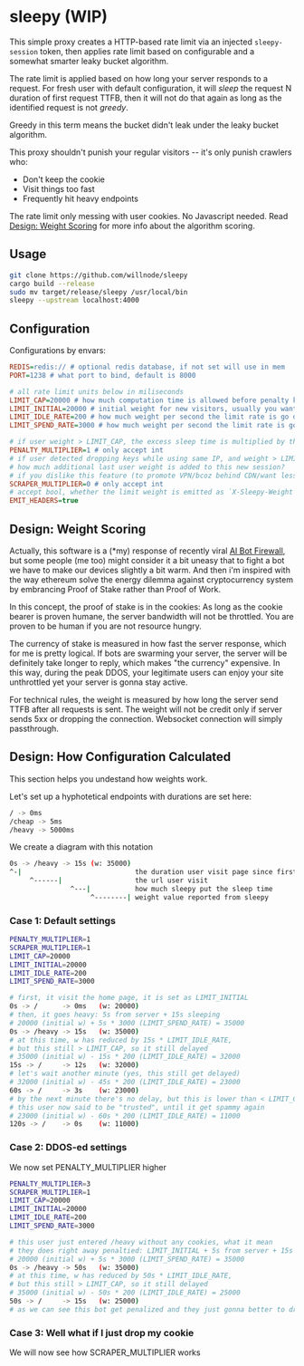 # sleepy (WIP)

This simple proxy creates a HTTP-based rate limit via an injected `sleepy-session` token, then applies rate limit based on configurable and a somewhat smarter leaky bucket algorithm.

The rate limit is applied based on how long your server responds to a request. For fresh user with default configuration, it will *sleep* the request N duration of first request TTFB, then it will not do that again as long as the identified request is not *greedy*.

Greedy in this term means the bucket didn't leak under the leaky bucket algorithm.

This proxy shouldn't punish your regular visitors -- it's only punish crawlers who:

- Don't keep the cookie
- Visit things too fast
- Frequently hit heavy endpoints

The rate limit only messing with user cookies. No Javascript needed. Read [Design: Weight Scoring](#design-weight-scoring) for more info about the algorithm scoring.

## Usage

```sh
git clone https://github.com/willnode/sleepy
cargo build --release
sudo mv target/release/sleepy /usr/local/bin
sleepy --upstream localhost:4000
```

## Configuration

Configurations by envars:

```ini
REDIS=redis:// # optional redis database, if not set will use in mem
PORT=1238 # what port to bind, default is 8000

# all rate limit units below in miliseconds
LIMIT_CAP=20000 # how much computation time is allowed before penalty kicks in
LIMIT_INITIAL=20000 # initial weight for new visitors, usually you want this the same as limit cap
LIMIT_IDLE_RATE=200 # how much weight per second the limit rate is go down by no traffic
LIMIT_SPEND_RATE=3000 # how much weight per second the limit rate is go up by server time

# if user weight > LIMIT_CAP, the excess sleep time is multiplied by this 
PENALTY_MULTIPLIER=1 # only accept int
# if user detected dropping keys while using same IP, and weight > LIMIT_CAP,
# how much additional last user weight is added to this new session?
# if you dislike this feature (to promote VPN/bcoz behind CDN/want less memory), set this to 0
SCRAPER_MULTIPLIER=0 # only accept int
# accept bool, whether the limit weight is emitted as `X-Sleepy-Weight`
EMIT_HEADERS=true


```

## Design: Weight Scoring

Actually, this software is a (\*my) response of recently viral [AI Bot Firewall](https://github.com/TecharoHQ/anubis), but some people (me too) might consider it a bit uneasy that to fight a bot we have to make our devices slightly a bit warm. And then i'm inspired with the way ethereum solve the energy dilemma against cryptocurrency system by embrancing Proof of Stake rather than Proof of Work.

In this concept, the proof of stake is in the cookies: As long as the cookie bearer is proven humane, the server bandwidth will not be throttled. You are proven to be human if you are not resource hungry.

The currency of stake is measured in how fast the server response, which for me is pretty logical. If bots are swarming your server, the server will be definitely take longer to reply, which makes "the currency" expensive. In this way, during the peak DDOS, your legitimate users can enjoy your site unthrottled yet your server is gonna stay active.

For technical rules, the weight is measured by how long the server send TTFB after all requests is sent. The weight will not be credit only if server sends 5xx or dropping the connection. Websocket connection will simply passthrough.

## Design: How Configuration Calculated

This section helps you undestand how weights work.

Let's set up a hyphotetical endpoints with durations are set here:

```sh
/ -> 0ms
/cheap -> 5ms
/heavy -> 5000ms
```

We create a diagram with this notation
```sh
0s -> /heavy -> 15s (w: 35000)
^-|                            the duration user visit page since first session created
     ^------|                  the url user visit
               ^---|           how much sleepy put the sleep time
                    ^--------| weight value reported from sleepy
```

### Case 1: Default settings

```sh
PENALTY_MULTIPLIER=1
SCRAPER_MULTIPLIER=1
LIMIT_CAP=20000
LIMIT_INITIAL=20000
LIMIT_IDLE_RATE=200
LIMIT_SPEND_RATE=3000
```

```sh
# first, it visit the home page, it is set as LIMIT_INITIAL
0s -> /      -> 0ms   (w: 20000)
# then, it goes heavy: 5s from server + 15s sleeping
# 20000 (initial w) + 5s * 3000 (LIMIT_SPEND_RATE) = 35000
0s -> /heavy -> 15s   (w: 35000)
# at this time, w has reduced by 15s * LIMIT_IDLE_RATE, 
# but this still > LIMIT_CAP, so it still delayed
# 35000 (initial w) - 15s * 200 (LIMIT_IDLE_RATE) = 32000
15s -> /     -> 12s   (w: 32000)
# let's wait another minute (yes, this still get delayed)
# 32000 (initial w) - 45s * 200 (LIMIT_IDLE_RATE) = 23000
60s -> /     -> 3s    (w: 23000)
# by the next minute there's no delay, but this is lower than < LIMIT_CAP
# this user now said to be "trusted", until it get spammy again
# 23000 (initial w) - 60s * 200 (LIMIT_IDLE_RATE) = 11000
120s -> /    -> 0s    (w: 11000)
```

### Case 2: DDOS-ed settings

We now set PENALTY_MULTIPLIER higher

```sh
PENALTY_MULTIPLIER=3
SCRAPER_MULTIPLIER=1
LIMIT_CAP=20000
LIMIT_INITIAL=20000
LIMIT_IDLE_RATE=200
LIMIT_SPEND_RATE=3000
```

```sh
# this user just entered /heavy without any cookies, what it mean
# they does right away penaltied: LIMIT_INITIAL + 5s from server + 15s * 3 sleeping
# 20000 (initial w) + 5s * 3000 (LIMIT_SPEND_RATE) = 35000
0s -> /heavy -> 50s   (w: 35000)
# at this time, w has reduced by 50s * LIMIT_IDLE_RATE, 
# but this still > LIMIT_CAP, so it still delayed
# 35000 (initial w) - 50s * 200 (LIMIT_IDLE_RATE) = 25000
50s -> /     -> 15s   (w: 25000)
# as we can see this bot get penalized and they just gonna better to drop the cookie
```

### Case 3: Well what if I just drop my cookie

We will now see how SCRAPER_MULTIPLIER works


